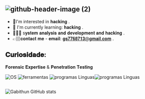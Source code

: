 ## ![github-header-image (2)](https://github.com/user-attachments/assets/bb66cb3c-52e1-4a91-819b-313681866e54)

- 🤖I'm interested in 
 𝐡𝐚𝐜𝐤𝐢𝐧𝐠 .
 - 📖 I'm currently learning: 𝐡𝐚𝐜𝐤𝐢𝐧𝐠 .
- 👨🏽‍🎓 s𝐲𝐬𝐭𝐞𝐦 𝐚𝐧𝐚𝐥𝐲𝐬𝐢𝐬 𝐚𝐧𝐝 𝐝𝐞𝐯𝐞𝐥𝐨𝐩𝐦𝐞𝐧𝐭 𝐚𝐧𝐝 𝐡𝐚𝐜𝐤𝐢𝐧𝐠 .
 - 👉🏽𝐜𝐨𝐧𝐭𝐚𝐜𝐭 𝐦𝐞 - 𝐞𝐦𝐚𝐢𝐥: 𝐠𝐬𝟕𝟕𝟔𝟖𝟕𝟏𝟑@𝐠𝐦𝐚𝐢𝐥.𝐜𝐨𝐦 .
## 𝐂𝐮𝐫𝐢𝐨𝐬𝐢𝐝𝐚𝐝𝐞:
𝐅𝐨𝐫𝐞𝐧𝐬𝐢𝐜 𝐄𝐱𝐩𝐞𝐫𝐭𝐢𝐬𝐞 & 𝐏𝐞𝐧𝐞𝐭𝐫𝐚𝐭𝐢𝐨𝐧 𝐓𝐞𝐬𝐭𝐢𝐧𝐠

![OS](https://img.shields.io/badge/Arch_Linux-1793D1?style=for-the-badge&logo=arch-linux&logoColor=white)
![ferramentas](https://img.shields.io/badge/GIT-E44C30?style=for-the-badge&logo=git&logoColor=white)
![programas Linguas](https://img.shields.io/badge/JavaScript-323330?style=for-the-badge&logo=javascript&logoColor=F7DF1E)![programas Linguas](https://img.shields.io/badge/Python-3776AB?style=for-the-badge&logo=python&logoColor=white)

##
![Gabithun GitHub stats](https://github-readme-stats.vercel.app/api?username=gabithun&show_icons=true&theme=transparent)
